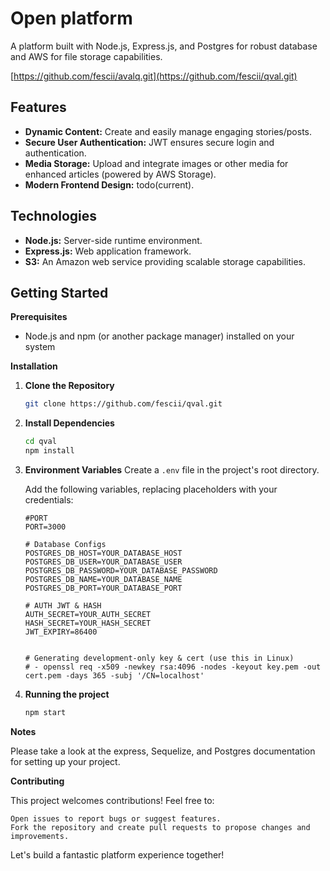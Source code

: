 # Open platform

A platform built with Node.js, Express.js, and Postgres for robust database and AWS for file storage capabilities.

[https://github.com/fescii/avalq.git](https://github.com/fescii/qval.git)

## Features

* **Dynamic Content:** Create and easily manage engaging stories/posts.
* **Secure User Authentication:** JWT ensures secure login and authentication.
* **Media Storage:** Upload and integrate images or other media for enhanced articles (powered by AWS Storage).
* **Modern Frontend Design:**  todo(current).

## Technologies

* **Node.js:** Server-side runtime environment.
* **Express.js:**  Web application framework.
* **S3:** An Amazon web service providing scalable storage capabilities.

## Getting Started

**Prerequisites**

* Node.js and npm (or another package manager) installed on your system

**Installation**

1. **Clone the Repository**

   ```bash
   git clone https://github.com/fescii/qval.git

2. **Install Dependencies**

   ```bash
   cd qval
   npm install

3. **Environment Variables**
   Create a ```.env``` file in the project's root directory.

   Add the following variables, replacing placeholders with your credentials:

   ```
   #PORT
   PORT=3000

   # Database Configs
   POSTGRES_DB_HOST=YOUR_DATABASE_HOST
   POSTGRES_DB_USER=YOUR_DATABASE_USER
   POSTGRES_DB_PASSWORD=YOUR_DATABASE_PASSWORD
   POSTGRES_DB_NAME=YOUR_DATABASE_NAME
   POSTGRES_DB_PORT=YOUR_DATABASE_PORT

   # AUTH JWT & HASH
   AUTH_SECRET=YOUR_AUTH_SECRET
   HASH_SECRET=YOUR_HASH_SECRET
   JWT_EXPIRY=86400


   # Generating development-only key & cert (use this in Linux)
   # - openssl req -x509 -newkey rsa:4096 -nodes -keyout key.pem -out cert.pem -days 365 -subj '/CN=localhost'

4. **Running the project**
    ```bash
    npm start

**Notes**

  Please take a look at the express, Sequelize, and Postgres  documentation for setting up your project.

**Contributing**

This project welcomes contributions! Feel free to:

    Open issues to report bugs or suggest features.
    Fork the repository and create pull requests to propose changes and improvements.

Let's build a fantastic platform experience together!
  
